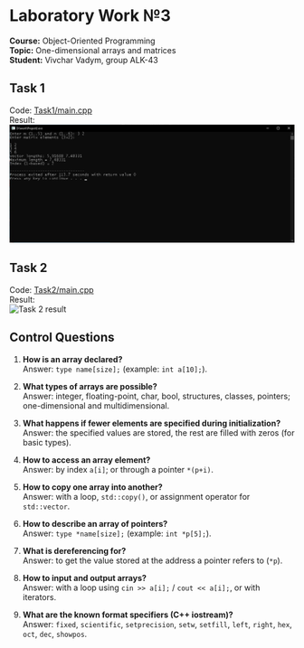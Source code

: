 # Laboratory Work №3  

**Course:** Object-Oriented Programming  
**Topic:** One-dimensional arrays and matrices  
**Student:** Vivchar Vadym, group ALK-43  



## Task 1  
Code: [Task1/main.cpp](./Task1/main.cpp)  
Result:  
![Task 1 result](./Task1/22.jpg)  



## Task 2  
Code: [Task2/main.cpp](./Task2/main.cpp)  
Result:  
![Task 2 result](./Task2/screenshot.png)  



## Control Questions  

1. **How is an array declared?**  
Answer: `type name[size];` (example: `int a[10];`).  

2. **What types of arrays are possible?**  
Answer: integer, floating-point, char, bool, structures, classes, pointers; one-dimensional and multidimensional.  

3. **What happens if fewer elements are specified during initialization?**  
Answer: the specified values are stored, the rest are filled with zeros (for basic types).  

4. **How to access an array element?**  
Answer: by index `a[i]`; or through a pointer `*(p+i)`.  

5. **How to copy one array into another?**  
Answer: with a loop, `std::copy()`, or assignment operator for `std::vector`.  

6. **How to describe an array of pointers?**  
Answer: `type *name[size];` (example: `int *p[5];`).  

7. **What is dereferencing for?**  
Answer: to get the value stored at the address a pointer refers to (`*p`).  

8. **How to input and output arrays?**  
Answer: with a loop using `cin >> a[i];` / `cout << a[i];`, or with iterators.  

9. **What are the known format specifiers (C++ iostream)?**  
Answer: `fixed`, `scientific`, `setprecision`, `setw`, `setfill`, `left`, `right`, `hex`, `oct`, `dec`, `showpos`.  

